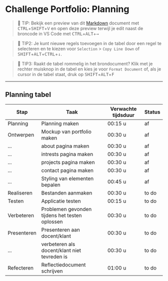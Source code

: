 # Challenge Portfolio: Planning

> :rocket: TIP: Bekijk een preview van dit [Markdown](https://guides.github.com/features/mastering-markdown/) document met <kbd>CTRL</kbd>+<kbd>SHIFT</kbd>+<kbd>V</kbd> en open deze preview terwijl je edit naast de broncode in VS Code met <kbd>CTRL</kbd>+<kbd>ALT</kbd>+<kbd>→</kbd>

> :rocket: TIP2: Je kunt nieuwe regels toevoegen in de tabel door een regel te selecteren en te kiezen voor `Selection` > `Copy Line Down` of <kbd>SHIFT</kbd>+<kbd>ALT</kbd>+<kbd>CTRL</kbd>+<kbd>↓</kbd>. 

> :rocket: TIP3: Raakt de tabel rommelig in het brondocument? Klik met je rechter muisknop in de tabel en kies je voor `Format Document` of, als je cursor in de tabel staat, druk op <kbd>SHIFT</kbd>+<kbd>ALT</kbd>+<kbd>F</kbd>

----

## Planning tabel

| Stap        | Taak                                           | Verwachte tijdsduur | Status |
| ----------- | ---------------------------------------------- | ------------------- | ------ |
| Planning    | Planning maken                                 | 00:15 u             | af     |
| Ontwerpen   | Mockup van portfolio maken                     | 00:30 u             | af     |
| ...         | about pagina maken                             | 00:30 u             | af     |
| ...         | intrests pagina maken                          | 00:30 u             | af     |
| ...         | projects pagina maken                          | 00:30 u             | af     |
| ...         | contact pagina maken                           | 00:30 u             | af     |
| ...         | Styling van elementen bepalen                  | 00:45 u             | af     |
| Realiseren  | Bestanden aanmaken                             | 00:30 u             | to do  |
| Testen      | Applicatie testen                              | 00:15 u             | to do  |
| Verbeteren  | Problemen gevonden tijdens het testen oplossen | 00:30 u             | to do  |
| Presenteren | Presenteren aan docent/klant                   | 00:30 u             | to do  |
| ...         | verbeteren als docent/klant niet tevreden is   | 00:30 u             | to do  |
| Refecteren  | Reflectiedocument schrijven                    | 01:00 u             | to do  |
